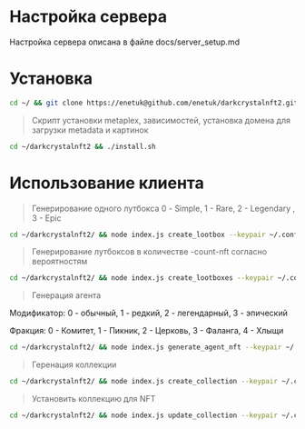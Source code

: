# Настройка сервера

Настройка сервера описана в файле docs/server_setup.md

# Установка

```bash
cd ~/ && git clone https://enetuk@github.com/enetuk/darkcrystalnft2.git
```

>Скрипт установки metaplex, зависимостей, установка домена для загрузки metadata и картинок

```bash
cd ~/darkcrystalnft2 && ./install.sh
```

# Использование клиента

> Генерирование одного лутбокса 0 - Simple, 1 - Rare, 2 - Legendary , 3 - Epic

```bash
cd ~/darkcrystalnft2/ && node index.js create_lootbox --keypair ~/.config/solana/id.json  --mod 0
```


> Генерирование лутбоксов в количестве -count-nft  согласно вероятностям

```bash
cd ~/darkcrystalnft2/ && node index.js create_lootboxes --keypair ~/.config/solana/id.json  --count-nft 4
```

> Генерация агента

Модификатор: 0 - обычный, 1 - редкий, 2 - легендарный, 3 - эпический

Фракция: 0 - Комитет, 1 - Пикник, 2 - Церковь, 3 - Фаланга, 4 - Хлыщи


```bash
cd ~/darkcrystalnft2/ && node index.js generate_agent_nft --keypair ~/.config/solana/id.json  --mod 1 --fraction 1 --collection <адрес коллекции>  --to-wallet <адрес получателя NFT>
```

> Геренация коллекции

```bash
cd ~/darkcrystalnft2/ && node index.js create_collection --keypair ~/.config/solana/id.json  --name <название> --desc <описание>
```


> Установить коллекцию для NFT

```bash
cd ~/darkcrystalnft2/ && node index.js update_collection --keypair ~/.config/solana/id.json  --mint <адрес NFT> --collection <адрес коллекции>
```


